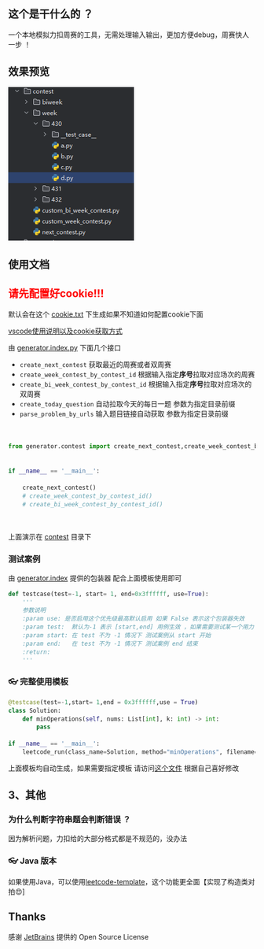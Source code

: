 ## 这个是干什么的 ？

一个本地模拟力扣周赛的工具，无需处理输入输出，更加方便debug，周赛快人一步 ！


## 效果预览

![dir](./asserts/dir.png)


## 使用文档



<h2 style="color:red;">请先配置好cookie!!!</h2>

默认会在这个 [cookie.txt](./cookie.txt) 下生成如果不知道如何配置cookie下面

[vscode使用说明以及cookie获取方式](./use.md)

由 [generator.index.py](./generator/index.py) 下面几个接口
 - `create_next_contest` 获取最近的周赛或者双周赛
 - `create_week_contest_by_contest_id` 根据输入指定**序号**拉取对应场次的周赛
 - `create_bi_week_contest_by_contest_id` 根据输入指定**序号**拉取对应场次的双周赛
 - `create_today_question` 自动拉取今天的每日一题 参数为指定目录前缀
 - `parse_problem_by_urls` 输入题目链接自动获取 参数为指定目录前缀



```py


from generator.contest import create_next_contest,create_week_contest_by_contest_id,create_bi_week_contest_by_contest_id


if __name__ == '__main__':
    
    create_next_contest()
    # create_week_contest_by_contest_id()
    # create_bi_week_contest_by_contest_id()

    

```

上面演示在 [contest](./contest) 目录下







### 测试案例

由 [generator.index](./generator/index.py) 提供的包装器 配合上面模板使用即可

```python
def testcase(test=-1, start= 1, end=0x3ffffff, use=True):
    '''
    参数说明
    :param use: 是否启用这个优先级最高默认启用 如果 False 表示这个包装器失效
    :param test:  默认为-1 表示 [start,end] 用例生效 ，如果需要测试某一个用力 直接使用 test=x ，这时 [start,end] 将会失效
    :param start: 在 test 不为 -1 情况下 测试案例从 start 开始
    :param end:   在 test 不为 -1 情况下 测试案例 end 结束
    :return:
    '''
```





### 👓 完整使用模板

```python
@testcase(test=-1,start= 1,end = 0x3ffffff,use = True)
class Solution:
    def minOperations(self, nums: List[int], k: int) -> int:
        pass
        
if __name__ == '__main__':
    leetcode_run(class_name=Solution, method="minOperations", filename=os.getcwd() +"\\__test_case__\\3.txt")

```

上面模板均自动生成，如果需要指定模板 请访问[这个文件](./generator/generator_template.py) 根据自己喜好修改 







## 3、其他



### 为什么判断字符串题会判断错误 ？

因为解析问题，力扣给的大部分格式都是不规范的，没办法


### 👓 Java 版本

如果使用Java，可以使用[leetcode-template](https://github.com/wuxin0011/leetcode-template-simple)，这个功能更全面【实现了构造类对拍😍]


## Thanks

感谢 [JetBrains](https://www.jetbrains.com/?from=py-lc-run) 提供的 Open Source License

